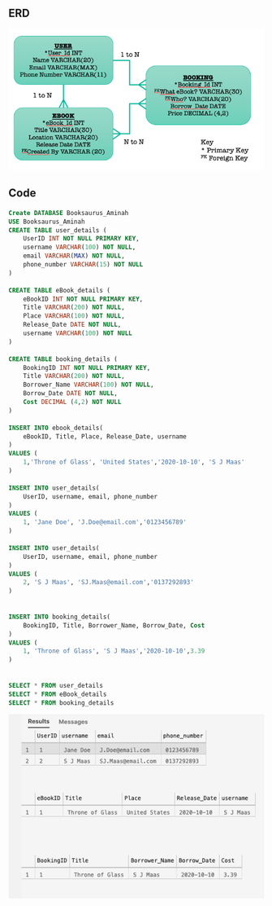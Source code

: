 ## ERD
![ERD](https://github.com/A-Ahmed100216/Week2_SQL_Exercise/blob/main/SQL_images/ERD%20Update.png)

## Code
``` sql
Create DATABASE Booksaurus_Aminah
USE Booksaurus_Aminah
CREATE TABLE user_details (
    UserID INT NOT NULL PRIMARY KEY,
    username VARCHAR(100) NOT NULL,
    email VARCHAR(MAX) NOT NULL,
    phone_number VARCHAR(15) NOT NULL
)

CREATE TABLE eBook_details (
    eBookID INT NOT NULL PRIMARY KEY,
    Title VARCHAR(200) NOT NULL,
    Place VARCHAR(100) NOT NULL,
    Release_Date DATE NOT NULL,
    username VARCHAR(100) NOT NULL
)

CREATE TABLE booking_details (
    BookingID INT NOT NULL PRIMARY KEY,
    Title VARCHAR(200) NOT NULL,
    Borrower_Name VARCHAR(100) NOT NULL,
    Borrow_Date DATE NOT NULL,
    Cost DECIMAL (4,2) NOT NULL
)

INSERT INTO ebook_details(
    eBookID, Title, Place, Release_Date, username
)
VALUES (
    1,'Throne of Glass', 'United States','2020-10-10', 'S J Maas'
)

INSERT INTO user_details(
    UserID, username, email, phone_number
)
VALUES (
    1, 'Jane Doe', 'J.Doe@email.com','0123456789'
)

INSERT INTO user_details(
    UserID, username, email, phone_number
)
VALUES (
    2, 'S J Maas', 'SJ.Maas@email.com','0137292893'
)


INSERT INTO booking_details(
    BookingID, Title, Borrower_Name, Borrow_Date, Cost
)
VALUES (
    1, 'Throne of Glass', 'S J Maas','2020-10-10',3.39
)


SELECT * FROM user_details
SELECT * FROM eBook_details
SELECT * FROM booking_details

```

![user_details](https://github.com/A-Ahmed100216/Week2_SQL_Exercise/blob/main/SQL_images/updated_tables.png)

